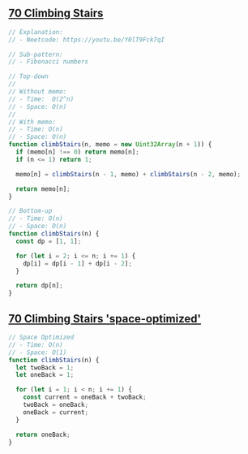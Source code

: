 ## [70 Climbing Stairs](https://leetcode.com/problems/climbing-stairs/description/)

<!-- notecardId: 1756421599835 -->

```js
// Explanation:
// - Neetcode: https://youtu.be/Y0lT9Fck7qI

// Sub-pattern:
// - Fibonacci numbers

// Top-down
//
// Without memo:
// - Time:  O(2^n)
// - Space: O(n)
//
// With memo:
// - Time: O(n)
// - Space: O(n)
function climbStairs(n, memo = new Uint32Array(n + 1)) {
  if (memo[n] !== 0) return memo[n];
  if (n <= 1) return 1;

  memo[n] = climbStairs(n - 1, memo) + climbStairs(n - 2, memo);

  return memo[n];
}

// Bottom-up
// - Time: O(n)
// - Space: O(n)
function climbStairs(n) {
  const dp = [1, 1];

  for (let i = 2; i <= n; i += 1) {
    dp[i] = dp[i - 1] + dp[i - 2];
  }

  return dp[n];
}
```

## [70 Climbing Stairs 'space-optimized'](https://leetcode.com/problems/climbing-stairs/description/)

<!-- notecardId: 1756421035699 -->

```js
// Space Optimized
// - Time: O(n)
// - Space: O(1)
function climbStairs(n) {
  let twoBack = 1;
  let oneBack = 1;

  for (let i = 1; i < n; i += 1) {
    const current = oneBack + twoBack;
    twoBack = oneBack;
    oneBack = current;
  }

  return oneBack;
}
```

